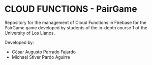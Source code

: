 # CLOUD FUNCTIONS - PairGame
Repository for the management of Cloud Functions in Firebase for the PairGame game developed by students of the in-depth course 1 of the University of Los Llanos.

Developed by:

* César Augusto Parrado Fajardo
* Michael Stiver Pardo Aguirre

